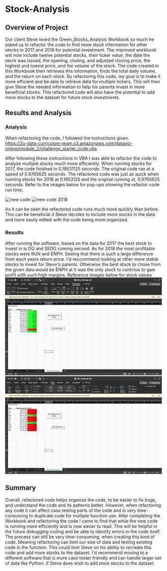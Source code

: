 # Stock-Analysis

## Overview of Project
  Our client Steve loved the Green_Stocks_Analysis Workbook so much he asked us to refactor the code to find more stock information for other stocks in 2017 and 2018 for potential investment. The improved workbook will now include twelve potential stocks, their ticker value, the date the stock was issued, the opening, closing, and adjusted closing price, the highest and lowest price, and the volume of the stock. The code created in this Workbook then retrieves this information, finds the total daily volume, and the return on each stock.
  By refactoring this code, my goal is to make it more efficient and be able to retrieve data for multiple tickers. This will then give Steve the needed information to help his parents invest in more beneficial stocks. This refactored code will also have the potential to add more stocks to the dataset for future stock investments.

## Results and Analysis

### Analysis

  When refactoring the code, I followed the instructions given.    
https://2u-data-curriculum-team.s3.amazonaws.com/dataviz-online/module_2/challenge_starter_code.vbs

   After following these instructions in VBA I was able to refactor the code to analyze multiple stocks much more efficiently. When running stocks for 2017, the code finished in 0.19531125 seconds. The original code ran at a speed of 0.9765625 seconds. The refactored code was just as quick when running stocks for 2018 at 0.1953125 and the original running at, 0.9765625 seconds. Refer to the images below for pop-ups showing the refactor code run time.
   
![new code](https://user-images.githubusercontent.com/90425412/136683372-5dcddf5f-6df0-4d31-aa60-538a4ca6659b.png)
![new code 2018](https://user-images.githubusercontent.com/90425412/136683593-d036d7cb-6795-489a-9242-e1e6bb876d83.png)

   As it can be seen the refactored code runs much more quickly than before. This can be beneficial if Steve decides to include more stocks in the data and more easily edited with the code being more organized.
   
 ### Results
  After running the software, based on the data for 2017 the best stock to invest in is DQ and SEDG coming second. As for 2018 the most profitable stocks were RUN and ENPH. Seeing that there is such a large difference from each years return price. I'd reccommend looking at other more stable stocks to invest for Steve's parents. Otherwise the best stock to chose from the given data would be ENPH at it was the only stock to continue to gain profit with such high margins. 
  Reference images below for stock values
  ![new code](https://github.com/CameronSunyich/Stock-Analysis/blob/main/Screen%20Shot%202021-10-10%20at%2010.29.52%20PM.png)
  ![new code](https://github.com/CameronSunyich/Stock-Analysis/blob/main/Screen%20Shot%202021-10-10%20at%2010.12.56%20PM.png)
  

  ## Summary
  Overall, refactored code helps organize the code, to be easier to fix bugs, and understand the code and its patterns better. However, when refactoring any code it can affect case testing parts of the code and is very time-consuming to duplicate code for multiple function use.
  After completing the Workbook and refactoring the code I came to find that while the new code is running more efficiently and is now easier to read. This will be helpful in the future debugging coding and be able to identify errors in the code itself. The process can still be very time-consuming, when creating this kind of code. Meaning refactoring can limit our size of data and testing existing code in the function.  This could limit Steve on his ability to recreate this code and add more stocks to the dataset. I'd recommend moving to a different software that is more case tester friendly and can handle larger set of data like Python. If Steve does wish to add more stocks to the dataset.
